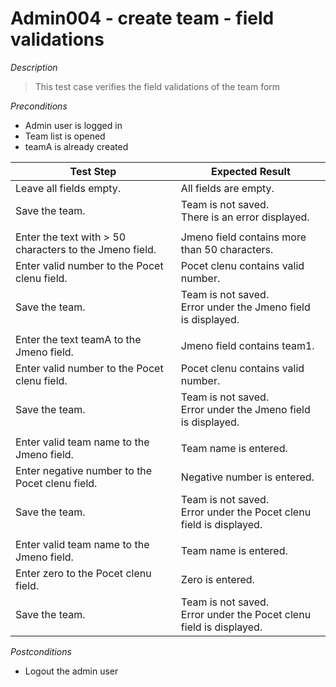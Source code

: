 # Admin004 - create team - field validations

*Description*
>This test case verifies the field validations of the team form

*Preconditions*
* Admin user is logged in
* Team list is opened
* teamA is already created

|Test Step|Expected Result|
|---------|---------------|
|Leave all fields empty.|All fields are empty.|
|Save the team.|Team is not saved.<br>There is an error displayed.|
|||
|Enter the text with > 50 characters to the Jmeno field.|Jmeno field contains more than 50 characters.|
|Enter valid number to the Pocet clenu field.|Pocet clenu contains valid number.|
|Save the team.|Team is not saved.<br>Error under the Jmeno field is displayed.|
|||
|Enter the text teamA to the Jmeno field.|Jmeno field contains team1.|
|Enter valid number to the Pocet clenu field.|Pocet clenu contains valid number.|
|Save the team.|Team is not saved.<br>Error under the Jmeno field is displayed.|
|||
|Enter valid team name to the Jmeno field.|Team name is entered.|
|Enter negative number to the Pocet clenu field.|Negative number is entered.|
|Save the team.|Team is not saved.<br>Error under the Pocet clenu field is displayed.|
|||
|Enter valid team name to the Jmeno field.|Team name is entered.|
|Enter zero to the Pocet clenu field.|Zero is entered.|
|Save the team.|Team is not saved.<br>Error under the Pocet clenu field is displayed.|

*Postconditions*
* Logout the admin user
